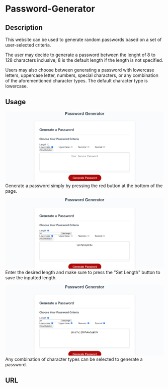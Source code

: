 # Password-Generator

## Description

This website can be used to generate random passwords based on a set of user-selected criteria.

The user may decide to generate a password between the lenght of 8 to 128 characters inclusive; 8 is the default length if the length is not specified.

Users may also choose between generating a password with lowercase letters, uppercase letter, numbers, special characters, or any combination of the aforementioned character types. The default character type is lowercase.

## Usage

![View of loaded website.](./assets/images/landing-screen.png)
Generate a password simply by pressing the red button at the bottom of the page.

![View of length input becoming visible when checkbox is selected.](./assets/images/length-input.png)
Enter the desired length and make sure to press the "Set Length" button to save the inputted length.

![View of password generated with 20 length and all character types selected.](./assets/images/character-checkboxes.png)
Any combination of character types can be selected to generate a password.

## URL
